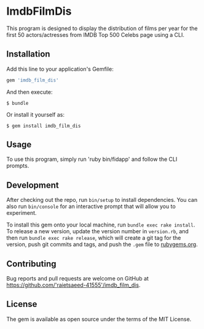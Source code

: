 # ImdbFilmDis

This program is designed to display the distribution of films per year for the first 50 actors/actresses from IMDB Top 500 Celebs page using a CLI.

## Installation

Add this line to your application's Gemfile:

```ruby
gem 'imdb_film_dis'
```

And then execute:

    $ bundle

Or install it yourself as:

    $ gem install imdb_film_dis

## Usage

To use this program, simply run 'ruby bin/fidapp' and follow the CLI prompts.

## Development

After checking out the repo, run `bin/setup` to install dependencies. You can also run `bin/console` for an interactive prompt that will allow you to experiment.

To install this gem onto your local machine, run `bundle exec rake install`. To release a new version, update the version number in `version.rb`, and then run `bundle exec rake release`, which will create a git tag for the version, push git commits and tags, and push the `.gem` file to [rubygems.org](https://rubygems.org).

## Contributing

Bug reports and pull requests are welcome on GitHub at https://github.com/'raietsaeed-41555'/imdb_film_dis.

## License
The gem is available as open source under the terms of the MIT License.
